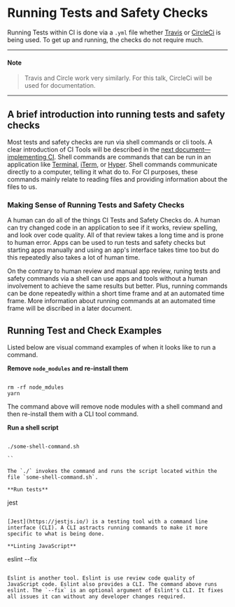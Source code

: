 # Running Tests and Safety Checks

Running Tests within CI is done via a `.yml` file whether [Travis](https://travis-ci.org/) or [CircleCi](https://circleci.com/) is being used. To get up and running, the checks do not require much.

----

#### Note

> Travis and Circle work very similarly. For this talk, CircleCi will be used for documentation.

----

## A brief introduction into running tests and safety checks

Most tests and safety checks are run via shell commands or cli tools. A clear introduction of CI Tools will be described in the [next document—implementing CI](). Shell commands are commands that can be run in an application like [Terminal](https://en.wikipedia.org/wiki/Terminal_(macOS)), [iTerm](https://www.iterm2.com/), or [Hyper](https://hyper.is/). Shell commands communicate directly to a computer, telling it what do to. For CI purposes, these commands mainly relate to reading files and providing information about the files to us.

### Making Sense of Running Tests and Safety Checks

A human can do all of the things CI Tests and Safety Checks do. A human can try changed code in an application to see if it works, review spelling, and look over code quality. All of that review takes a long time and is prone to human error. Apps can be used to run tests and safety checks but starting apps manually and using an app's interface takes time too but do this repeatedly also takes a lot of human time.

On the contrary to human review and manual app review, runing tests and safety commands via a shell can use apps and tools without a human involvement to achieve the same results but better. Plus, running commands can be done repeatedly within a short time frame and at an automated time frame. More information about running commands at an automated time frame will be discribed in a later document.

## Running Test and Check Examples

Listed below are visual command examples of when it looks like to run a command.

**Remove `node_modules` and re-install them**

```

rm -rf node_mdules
yarn

```

The command above will remove node modules with a shell command and then re-install them with a CLI tool command.

**Run a shell script**

```

./some-shell-command.sh

``

The `./` invokes the command and runs the script located within the file `some-shell-command.sh`.

**Run tests**

```

jest

```

[Jest](https://jestjs.io/) is a testing tool with a command line interface (CLI). A CLI astracts running commands to make it more specific to what is being done.

**Linting JavaScript**

```

eslint --fix

```

Eslint is another tool. Eslint is use review code quality of JavaScript code. Eslint also provides a CLI. The command above runs eslint. The `--fix` is an optional argument of Eslint's CLI. It fixes all issues it can without any developer changes required.

